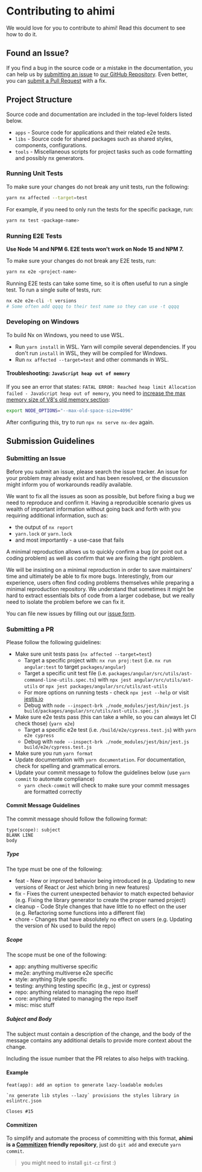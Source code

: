 # Contributing to ahimi

We would love for you to contribute to ahimi! Read this document to see how to do it.

## Found an Issue?

If you find a bug in the source code or a mistake in the documentation, you can help us by [submitting an issue](https://github.com/ahimico/ahimi/blob/main/CONTRIBUTING.md#submit-issue) to [our GitHub Repository](https://github.com/ahimico/ahimi). Even better, you can [submit a Pull Request](https://github.com/ahimico/ahimi/blob/main/CONTRIBUTING.md#submit-pr) with a fix.

## Project Structure

Source code and documentation are included in the top-level folders listed below.

- `apps` - Source code for applications and their related e2e tests.
- `libs` - Source code for shared packages such as shared styles, components, configurations.
- `tools` - Miscellaneous scripts for project tasks such as code formatting and possibly nx generators.

### Running Unit Tests

To make sure your changes do not break any unit tests, run the following:

```bash
yarn nx affected --target=test
```

For example, if you need to only run the tests for the specific package, run:

```bash
yarn nx test <package-name>
```

### Running E2E Tests

**Use Node 14 and NPM 6. E2E tests won't work on Node 15 and NPM 7.**

To make sure your changes do not break any E2E tests, run:

```bash
yarn nx e2e <project-name>
```

Running E2E tests can take some time, so it is often useful to run a single test. To run a single suite of tests, run:

```bash
nx e2e e2e-cli -t versions
# Some often add qqqq to their test name so they can use -t qqqq
```

### Developing on Windows

To build Nx on Windows, you need to use WSL.

- Run `yarn install` in WSL. Yarn will compile several dependencies. If you don't run `install` in WSL, they will be compiled for Windows.
- Run `nx affected --target=test` and other commands in WSL.

#### Troubleshooting: `JavaScript heap out of memory`

If you see an error that states: `FATAL ERROR: Reached heap limit Allocation failed - JavaScript heap out of memory`, you need to [increase the max memory size of V8's old memory section](https://nodejs.org/api/cli.html#--max-old-space-sizesize-in-megabytes):

```bash
export NODE_OPTIONS="--max-old-space-size=4096"
```

After configuring this, try to run `npx nx serve nx-dev` again.

## Submission Guidelines

### <a name="submit-issue"></a> Submitting an Issue

Before you submit an issue, please search the issue tracker. An issue for your problem may already exist and has been resolved, or the discussion might inform you of workarounds readily available.

We want to fix all the issues as soon as possible, but before fixing a bug we need to reproduce and confirm it. Having a reproducible scenario gives us wealth of important information without going back and forth with you requiring additional information, such as:

- the output of `nx report`
- `yarn.lock` or `yarn.lock`
- and most importantly - a use-case that fails

A minimal reproduction allows us to quickly confirm a bug (or point out a coding problem) as well as confirm that we are fixing the right problem.

We will be insisting on a minimal reproduction in order to save maintainers' time and ultimately be able to fix more bugs. Interestingly, from our experience, users often find coding problems themselves while preparing a minimal reproduction repository. We understand that sometimes it might be hard to extract essentials bits of code from a larger codebase, but we really need to isolate the problem before we can fix it.

You can file new issues by filling out our [issue form](https://github.com/ahimico/ahimi/issues/new/choose).

### <a name="submit-pr"></a> Submitting a PR

Please follow the following guidelines:

- Make sure unit tests pass (`nx affected --target=test`)
  - Target a specific project with: `nx run proj:test` (i.e. `nx run angular:test` to target `packages/angular`)
  - Target a specific unit test file (i.e. `packages/angular/src/utils/ast-command-line-utils.spec.ts`) with `npx jest angular/src/utils/ast-utils` or `npx jest packages/angular/src/utils/ast-utils`
  - For more options on running tests - check `npx jest --help` or visit [jestjs.io](https://jestjs.io/)
  - Debug with `node --inspect-brk ./node_modules/jest/bin/jest.js build/packages/angular/src/utils/ast-utils.spec.js`
- Make sure e2e tests pass (this can take a while, so you can always let CI check those) (`yarn e2e`)
  - Target a specific e2e test (i.e. `/build/e2e/cypress.test.js`) with `yarn e2e cypress`
  - Debug with `node --inspect-brk ./node_modules/jest/bin/jest.js build/e2e/cypress.test.js`
- Make sure you run `yarn format`
- Update documentation with `yarn documentation`. For documentation, check for spelling and grammatical errors.
- Update your commit message to follow the guidelines below (use `yarn commit` to automate compliance)
  - `yarn check-commit` will check to make sure your commit messages are formatted correctly

#### Commit Message Guidelines

The commit message should follow the following format:

```plain
type(scope): subject
BLANK LINE
body
```

##### Type

The type must be one of the following:

- feat - New or improved behavior being introduced (e.g. Updating to new versions of React or Jest which bring in new features)
- fix - Fixes the current unexpected behavior to match expected behavior (e.g. Fixing the library generator to create the proper named project)
- cleanup - Code Style changes that have little to no effect on the user (e.g. Refactoring some functions into a different file)
- chore - Changes that have absolutely no effect on users (e.g. Updating the version of Nx used to build the repo)

##### Scope

The scope must be one of the following:

- app: anything multiverse specific
- me2e: anything multiverse e2e specific
- style: anything Style specific
- testing: anything testing specific (e.g., jest or cypress)
- repo: anything related to managing the repo itself
- core: anything related to managing the repo itself
- misc: misc stuff

##### Subject and Body

The subject must contain a description of the change, and the body of the message contains any additional details to provide more context about the change.

Including the issue number that the PR relates to also helps with tracking.

#### Example

```plain
feat(app): add an option to generate lazy-loadable modules

`nx generate lib styles --lazy` provisions the styles library in eslintrc.json

Closes #15
```

#### Commitizen

To simplify and automate the process of committing with this format,
**ahimi is a [Commitizen](https://github.com/commitizen/cz-cli) friendly repository**, just do `git add` and execute `yarn commit`.

> you might need to install `git-cz` first :)
